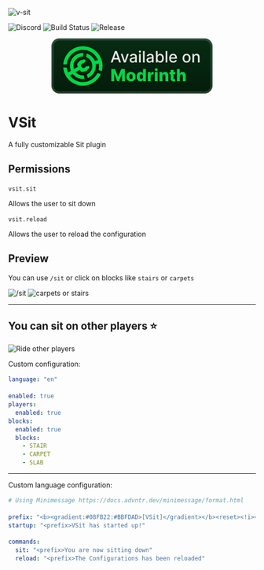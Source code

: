![v-sit](https://github.com/user-attachments/assets/f9f40422-ceb0-4f1f-93c5-276087940b08)


![Discord](https://img.shields.io/discord/1322873747535040512)
![Build Status](https://img.shields.io/github/actions/workflow/status/Varilx-Development/VSit/build.yml?branch=main)
![Release](https://img.shields.io/github/v/release/Varilx-Development/VSit)

<p align="center">
    <a href="https://modrinth.com/plugin/vsit">
        <img src="https://raw.githubusercontent.com/vLuckyyy/badges/main/avaiable-on-modrinth.svg" alt="Available on Modrinth" />
    </a>
</p>

# VSit

A fully customizable Sit plugin

## Permissions

`vsit.sit`

Allows the user to sit down

`vsit.reload`

Allows the user to reload the configuration

## Preview
You can use `/sit` or click on blocks like `stairs` or `carpets`

![/sit](assets/slashsit.gif)
![carpets or stairs](assets/carpets.gif)

---

## You can sit on other players ⭐
![Ride other players](assets/OtherPlayers.gif)

Custom configuration:

```yaml
language: "en"

enabled: true
players:
  enabled: true
blocks:
  enabled: true
  blocks:
    - STAIR
    - CARPET
    - SLAB
```
---

Custom language configuration:

```yaml
# Using Minimessage https://docs.advntr.dev/minimessage/format.html

prefix: "<b><gradient:#08FB22:#BBFDAD>[VSit]</gradient></b><reset><!i><gray> " # This prefix can be used anywhere as "<prefix>"
startup: "<prefix>VSit has started up!"

commands:
  sit: "<prefix>You are now sitting down"
  reload: "<prefix>The Configurations has been reloaded"
```
